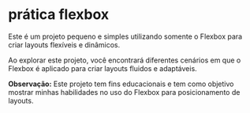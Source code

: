 # prática flexbox

<p>Este é um projeto pequeno e simples utilizando somente o Flexbox para criar layouts flexíveis e dinâmicos.</p>

<p>Ao explorar este projeto, você encontrará diferentes cenários em que o Flexbox é aplicado para criar layouts fluidos e adaptáveis.</p>

<p><b>Observação:</b> Este projeto tem fins educacionais e tem como objetivo mostrar minhas habilidades no uso do Flexbox para posicionamento de layouts.</p>

